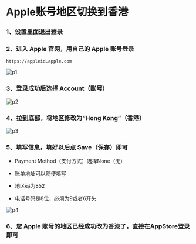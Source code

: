 

# Apple账号地区切换到香港

### 1、设置里面退出登录

### 2、进入 Apple 官网，用自己的 Apple 账号登录

```shell
https://appleid.apple.com
```

![p1](appstore.assets/p1.jpg)



### 3、登录成功后选择 Account（账号）

![p2](appstore.assets/p2.jpg)



### 4、拉到底部，将地区修改为“Hong Kong”（香港）

![p3](appstore.assets/p3.jpg)



### 5、填写信息，填好以后点 Save（保存）即可

- Payment Method（支付方式）选择None（无）

- 账单地址可以随便填写
- 地区码为852
- 电话号码是8位，必须为9或者6开头

![p4](appstore.assets/p4.jpg)



### 6、您 Apple 账号的地区已经成功改为香港了，直接在AppStore登录即可

